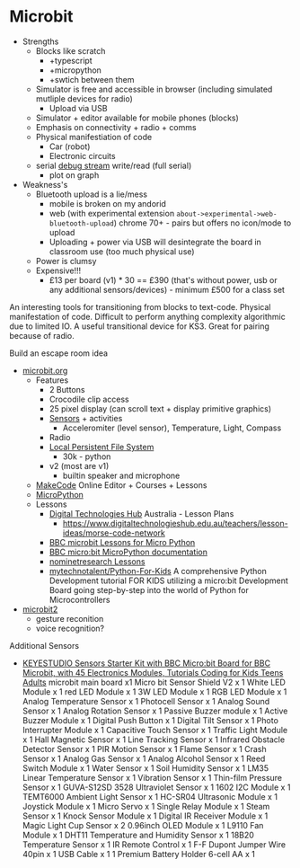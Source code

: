 Microbit
========

* Strengths
    * Blocks like scratch
        * +typescript
        * +micropython
        * +swtich between them
    * Simulator is free and accessible in browser (including simulated mutliple devices for radio)
        * Upload via USB
    * Simulator + editor available for mobile phones (blocks)
    * Emphasis on connectivity + radio + comms
    * Physical manifestiation of code
        * Car (robot)
        * Electronic circuits
    * serial [debug stream](https://support.microbit.org/support/solutions/articles/19000095729-displaying-live-serial-data-from-the-micro-bit-in-the-makecode-console-) write/read (full serial)
        * plot on graph
* Weakness's
    * Bluetooth upload is a lie/mess
        * mobile is broken on my andorid
        * web (with experimental extension `about->experimental->web-bluetooth-upload`) chrome 70+ - pairs but offers no icon/mode to upload
        * Uploading + power via USB will desintegrate the board in classroom use (too much physical use)
    * Power is clumsy
    * Expensive!!!
        * £13 per board (v1) * 30 == £390 (that's without power, usb or any additional sensors/devices) - minimum £500 for a class set

An interesting tools for transitioning from blocks to text-code. Physical manifestation of code. Difficult to perform anything complexity algorithmic due to limited IO. A useful transitional device for KS3. Great for pairing because of radio.

Build an escape room idea


* [microbit.org](https://microbit.org/)
    * Features
        * 2 Buttons
        * Crocodile clip access
        * 25 pixel display (can scroll text + display primitive graphics)
        * [Sensors](https://microbit.org/get-started/first-steps/sensors/) + activities
            * Acceleromiter (level sensor), Temperature, Light, Compass
        * Radio
        * [Local Persistent File System](https://microbit-micropython.readthedocs.io/en/v1.0.1/filesystem.html)
            * 30k - python
        * v2 (most are v1)
            * builtin speaker and microphone
    * [MakeCode](https://makecode.microbit.org/) Online Editor + Courses + Lessons
    * [MicroPython](https://microbit-micropython.readthedocs.io/en/latest/)
    * Lessons
        * [Digital Technologies Hub](https://www.digitaltechnologieshub.edu.au/teachers/lesson-ideas#/) Australia - Lesson Plans
            * https://www.digitaltechnologieshub.edu.au/teachers/lesson-ideas/morse-code-network
        * [BBC microbit Lessons for Micro Python](http://physicalcomputing.co.uk/2017/01/11/bbc-microbit-lessons/)
        * [BBC micro:bit MicroPython documentation](https://microbit-micropython.readthedocs.io/en/latest/index.html)
        * [nominetresearch Lessons](https://microbit.nominetresearch.uk/)
        * [mytechnotalent/Python-For-Kids](https://github.com/mytechnotalent/Python-For-Kids) A comprehensive Python Development tutorial FOR KIDS utilizing a micro:bit Development Board going step-by-step into the world of Python for Microcontrollers
* [microbit2](https://tech.microbit.org/latest-revision/announcement/)
    * gesture reconition
    * voice recognition?

Additional Sensors
* [KEYESTUDIO Sensors Starter Kit with BBC Micro:bit Board for BBC Microbit, with 45 Electronics Modules, Tutorials Coding for Kids Teens Adults](https://www.amazon.co.uk/KEYESTUDIO-Sensors-Starter-Kit-Micro/dp/B08H7VSLZH/ref=sr_1_9?dchild=1&keywords=microbit&qid=1605460287&sr=8-9)
microbit main board x1
Micro bit Sensor Shield V2 x 1
White LED Module x 1
red LED Module x 1
3W LED Module x 1
RGB LED Module x 1
Analog Temperature Sensor x 1
Photocell Sensor x 1
Analog Sound Sensor x 1
Analog Rotation Sensor x 1
Passive Buzzer module x 1
Active Buzzer Module x 1
Digital Push Button x 1
Digital Tilt Sensor x 1
Photo Interrupter Module x 1
Capacitive Touch Sensor x 1
Traffic Light Module x 1
Hall Magnetic Sensor x 1
Line Tracking Sensor x 1
Infrared Obstacle Detector Sensor x 1
PIR Motion Sensor x 1
Flame Sensor x 1
Crash Sensor x 1
Analog Gas Sensor x 1
Analog Alcohol Sensor x 1
Reed Switch Module x 1
Water Sensor x 1
Soil Humidity Sensor x 1
LM35 Linear Temperature Sensor x 1
Vibration Sensor x 1
Thin-film Pressure Sensor x 1
GUVA-S12SD 3528 Ultraviolet Sensor x 1
1602 I2C Module x 1
TEMT6000 Ambient Light Sensor x 1
HC-SR04 Ultrasonic Module x 1
Joystick Module x 1
Micro Servo x 1
Single Relay Module x 1
Steam Sensor x 1
Knock Sensor Module x 1
Digital IR Receiver Module x 1
Magic Light Cup Sensor x 2
0.96inch OLED Module x 1
L9110 Fan Module x 1
DHT11 Temperature and Humidity Sensor x 1
18B20 Temperature Sensor x 1
IR Remote Control x 1
F-F Dupont Jumper Wire 40pin x 1
USB Cable x 1
1 Premium Battery Holder 6-cell AA x 1 

